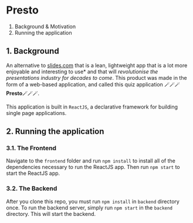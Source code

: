 # Presto

1. Background & Motivation
2. Running the application

## 1. Background

An alternative to [slides.com](https://slides.com) that is a lean, lightweight app that is a lot more enjoyable and interesting to use* and that will *revolutionise the presentations industry for decades to come*. This product was made in the form of a web-based application, and called this quiz application 🪄🪄🪄**Presto**🪄🪄🪄.

This application is built in `ReactJS`, a declarative framework for building single page applications.

## 2. Running the application

### 3.1. The Frontend

Navigate to the `frontend` folder and run `npm install` to install all of the dependencies necessary to run the ReactJS app. Then run `npm start` to start the ReactJS app.

### 3.2. The Backend

After you clone this repo, you must run `npm install` in `backend` directory once. To run the backend server, simply run `npm start` in the `backend` directory. This will start the backend.
